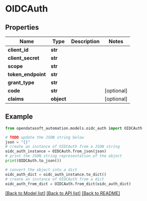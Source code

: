 # OIDCAuth


## Properties

Name | Type | Description | Notes
------------ | ------------- | ------------- | -------------
**client_id** | **str** |  | 
**client_secret** | **str** |  | 
**scope** | **str** |  | 
**token_endpoint** | **str** |  | 
**grant_type** | **str** |  | 
**code** | **str** |  | [optional] 
**claims** | **object** |  | [optional] 

## Example

```python
from opendatasoft_automation.models.oidc_auth import OIDCAuth

# TODO update the JSON string below
json = "{}"
# create an instance of OIDCAuth from a JSON string
oidc_auth_instance = OIDCAuth.from_json(json)
# print the JSON string representation of the object
print(OIDCAuth.to_json())

# convert the object into a dict
oidc_auth_dict = oidc_auth_instance.to_dict()
# create an instance of OIDCAuth from a dict
oidc_auth_from_dict = OIDCAuth.from_dict(oidc_auth_dict)
```
[[Back to Model list]](../README.md#documentation-for-models) [[Back to API list]](../README.md#documentation-for-api-endpoints) [[Back to README]](../README.md)


